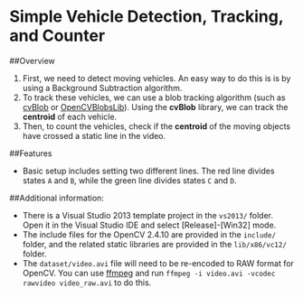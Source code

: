 Simple Vehicle Detection, Tracking, and Counter
========================================

##Overview
1. First, we need to detect moving vehicles. An easy way to do this is is by using a Background Subtraction algorithm.
2. To track these vehicles, we can use a blob tracking algorithm (such as [cvBlob](https://code.google.com/p/cvblob/) or [OpenCVBlobsLib](http://opencvblobslib.github.io/opencvblobslib/)). Using the **cvBlob** library, we can track the **centroid** of each vehicle.
3. Then, to count the vehicles, check if the **centroid** of the moving objects have crossed a static line in the video.

##Features
* Basic setup includes setting two different lines. The red line divides states `A` and `B`, while the green line divides states `C` and `D`.

##Additional information:
* There is a Visual Studio 2013 template project in the `vs2013/` folder. Open it in the Visual Studio IDE and select [Release]-[Win32] mode.
* The include files for the OpenCV 2.4.10 are provided in the `include/` folder, and the related static libraries are provided in the `lib/x86/vc12/` folder.
* The `dataset/video.avi` file will need to be re-encoded to RAW format for OpenCV. You can use [ffmpeg](https://www.ffmpeg.org) and run `ffmpeg -i video.avi -vcodec rawvideo video_raw.avi` to do this.

